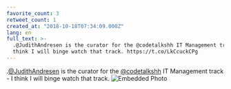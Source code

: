 ```yaml
---
favorite_count: 3
retweet_count: 1
created_at: "2018-10-18T07:34:09.000Z"
lang: en
full_text: >-
  .@JudithAndresen is the curator for the @codetalkshh IT Management track - I
  think I will binge watch that track. https://t.co/LkCcuckCPg
---
```


.[@JudithAndresen](https://twitter.com/JudithAndresen) is the curator for the
[@codetalkshh](https://twitter.com/codetalkshh) IT Management track - I think I
will binge watch that track.
![Embedded Photo](https://twitter-media-coderbyheart.s3.eu-north-1.amazonaws.com/1052825141892313088-Dpxi3wRXgAAV7ld.jpg)
